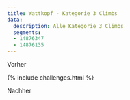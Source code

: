 ```yaml
---
title: Wattkopf - Kategorie 3 Climbs
data:
  description: Alle Kategorie 3 Climbs
  segments:
  - 14876347
  - 14876135
---
```


Vorher

{% include challenges.html %}

Nachher
